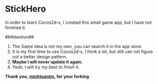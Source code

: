 StickHero
=========
In order to learn Cocos2d-x, I created this small game app, but I have not finished it. 

##Attention##
1. The Game idea is not my own, you can search it in the app store.
1. It is my first time to use Cocos2d-x, I think a lot, but still can not figure out a better design pattern.
1. **Maybe I will never update it again.**
1. Yeah, I will try my best to finish it.

**Thank you, [minhtoantm](https://github.com/minhtoantm), for your forking**
